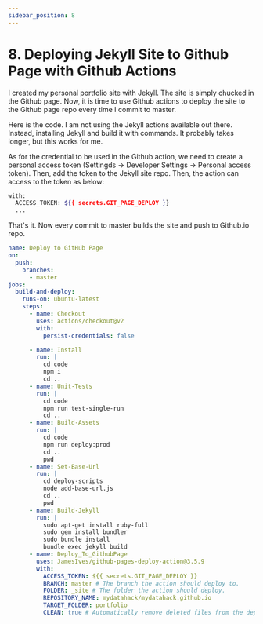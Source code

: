 ```yaml
---
sidebar_position: 8
---
```


# 8. Deploying Jekyll Site to Github Page with Github Actions

I created my personal portfolio site with Jekyll. The site is simply chucked in the Github page. Now, it is time to use Github actions to deploy the site to the Github page repo every time I commit to master.

Here is the code. I am not using the Jekyll actions available out there. Instead, installing Jekyll and build it with commands. It probably takes longer, but this works for me.

As for the credential to be used in the Github action, we need to create a personal access token (Settingds -> Developer Settings -> Personal access token). Then, add the token to the Jekyll site repo. Then, the action can access to the token as below:

```bash
with:
  ACCESS_TOKEN: ${{ secrets.GIT_PAGE_DEPLOY }}
  ...
```

That's it. Now every commit to master builds the site and push to Github.io repo.

```yml
name: Deploy to GitHub Page
on:
  push:
    branches:
      - master
jobs:
  build-and-deploy:
    runs-on: ubuntu-latest
    steps:
      - name: Checkout
        uses: actions/checkout@v2
        with:
          persist-credentials: false

      - name: Install
        run: |
          cd code
          npm i
          cd ..
      - name: Unit-Tests
        run: |
          cd code
          npm run test-single-run
          cd ..
      - name: Build-Assets
        run: |
          cd code
          npm run deploy:prod
          cd ..
          pwd
      - name: Set-Base-Url
        run: |
          cd deploy-scripts
          node add-base-url.js
          cd ..
          pwd
      - name: Build-Jekyll
        run: |
          sudo apt-get install ruby-full
          sudo gem install bundler
          sudo bundle install
          bundle exec jekyll build
      - name: Deploy_To_GithubPage
        uses: JamesIves/github-pages-deploy-action@3.5.9
        with:
          ACCESS_TOKEN: ${{ secrets.GIT_PAGE_DEPLOY }}
          BRANCH: master # The branch the action should deploy to.
          FOLDER: _site # The folder the action should deploy.
          REPOSITORY_NAME: mydatahack/mydatahack.github.io
          TARGET_FOLDER: portfolio
          CLEAN: true # Automatically remove deleted files from the deploy branch
```
